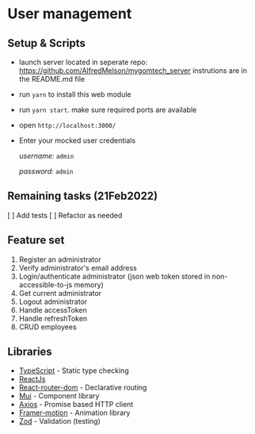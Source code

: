 # User management

## Setup & Scripts

- launch server located in seperate repo: https://github.com/AlfredMelson/mygomtech_server instrutions are in the README.md file

- run `yarn` to install this web module
- run `yarn start`. make sure required ports are available
- open `http://localhost:3000/`
- Enter your mocked user credentials

  _username:_ `admin`

  _password:_ `admin`

## Remaining tasks (21Feb2022)

[ ] Add tests
[ ] Refactor as needed

## Feature set

1. Register an administrator
2. Verify administrator's email address
3. Login/authenticate administrator (json web token stored in non-accessible-to-js memory)
4. Get current administrator
5. Logout administrator
6. Handle accessToken
7. Handle refreshToken
8. CRUD employees

## Libraries

- [TypeScript](https://www.typescriptlang.org/) - Static type checking
- [ReactJs](https://reactjs.org/)
- [React-router-dom](https://github.com/remix-run/react-router#readme) - Declarative routing
- [Mui](https://mui.com/) - Component library
- [Axios](https://axios-http.com/) - Promise based HTTP client
- [Framer-motion](https://github.com/framer/motion#readme) - Animation library
- [Zod](https://github.com/colinhacks/zod) - Validation (testing)
